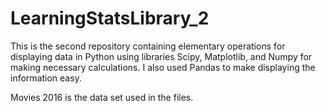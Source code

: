 # LearningStatsLibrary_2
This is the second repository containing elementary operations for displaying data in Python using libraries Scipy, Matplotlib, and Numpy for making necessary calculations. I also used Pandas to make displaying the information easy.

Movies 2016 is the data set used in the files. 
